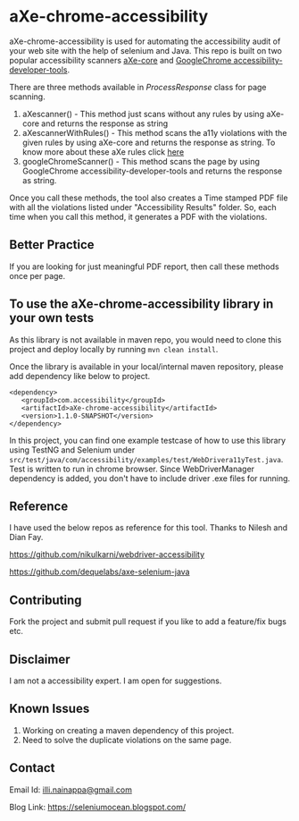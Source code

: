# aXe-chrome-accessibility #

aXe-chrome-accessibility is used for automating the accessibility audit of your web site with the help of selenium and Java. This repo is built on two popular accessibility scanners [aXe-core][1] and [GoogleChrome accessibility-developer-tools][2]. 

There are three methods available in <i>ProcessResponse</i> class for page scanning. 
1. aXescanner() - This method just scans without any rules by using aXe-core and returns the response as string
2. aXescannerWithRules() - This method scans the a11y violations with the given rules by using aXe-core and returns the response as                                string. To know more about these aXe rules click [here][3]
3. googleChromeScanner() - This method scans the page by using GoogleChrome accessibility-developer-tools and returns the response as                              string.
 
Once you call these methods, the tool also creates a Time stamped PDF file with all the violations listed under "Accessibility Results" folder. So, each time when you call this method, it generates a PDF with the violations.

## Better Practice ##

If you are looking for just meaningful PDF report, then call these methods once per page.

## To use the aXe-chrome-accessibility library in your own tests ##

As this library is not available in maven repo, you would need to clone this project and deploy locally by running `mvn clean install`.

Once the library is available in your local/internal maven repository, please add dependency like below to project.

```
<dependency>
   <groupId>com.accessibility</groupId>
   <artifactId>aXe-chrome-accessibility</artifactId>
   <version>1.1.0-SNAPSHOT</version>
</dependency>
```

In this project, you can find one example testcase of how to use this library using TestNG and Selenium under `src/test/java/com/accessibility/examples/test/WebDrivera11yTest.java`. Test is written to run in chrome browser. Since WebDriverManager dependency is added, you don't have to include driver .exe files for running.  

## Reference ##

I have used the below repos as reference for this tool. Thanks to Nilesh and Dian Fay.

https://github.com/nikulkarni/webdriver-accessibility

https://github.com/dequelabs/axe-selenium-java

## Contributing ##

Fork the project and submit pull request if you like to add a feature/fix bugs etc.
	
## Disclaimer ##

I am not a accessibility expert. I am open for suggestions.

## Known Issues ##
1. Working on creating a maven dependency of this project.
2. Need to solve the duplicate violations on the same page. 

## Contact ##

Email Id: illi.nainappa@gmail.com

Blog Link: https://seleniumocean.blogspot.com/


[1]: https://github.com/dequelabs/axe-core/tree/master "aXe-core"
[2]: https://github.com/GoogleChrome/accessibility-developer-tools "GoogleChrome accessibility-developer-tools"
[3]: https://dequeuniversity.com/rules/axe/3.1

